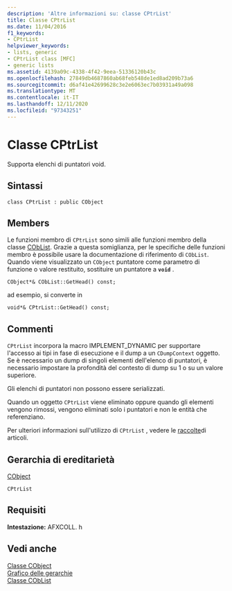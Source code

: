 ```yaml
---
description: 'Altre informazioni su: classe CPtrList'
title: Classe CPtrList
ms.date: 11/04/2016
f1_keywords:
- CPtrList
helpviewer_keywords:
- lists, generic
- CPtrList class [MFC]
- generic lists
ms.assetid: 4139a09c-4338-4f42-9eea-51336120b43c
ms.openlocfilehash: 27849db4687860ab68feb548de1ed8ad209b73a6
ms.sourcegitcommit: d6af41e42699628c3e2e6063ec7b03931a49a098
ms.translationtype: MT
ms.contentlocale: it-IT
ms.lasthandoff: 12/11/2020
ms.locfileid: "97343251"
---
```

# <a name="cptrlist-class"></a>Classe CPtrList

Supporta elenchi di puntatori void.

## <a name="syntax"></a>Sintassi

```
class CPtrList : public CObject
```

## <a name="members"></a>Members

Le funzioni membro di `CPtrList` sono simili alle funzioni membro della classe [CObList](../../mfc/reference/coblist-class.md). Grazie a questa somiglianza, per le specifiche delle funzioni membro è possibile usare la documentazione di riferimento di `CObList`. Quando viene visualizzato un `CObject` puntatore come parametro di funzione o valore restituito, sostituire un puntatore a **`void`** .

`CObject*& CObList::GetHead() const;`

ad esempio, si converte in

`void*& CPtrList::GetHead() const;`

## <a name="remarks"></a>Commenti

`CPtrList` incorpora la macro IMPLEMENT_DYNAMIC per supportare l'accesso ai tipi in fase di esecuzione e il dump a un `CDumpContext` oggetto. Se è necessario un dump di singoli elementi dell'elenco di puntatori, è necessario impostare la profondità del contesto di dump su 1 o su un valore superiore.

Gli elenchi di puntatori non possono essere serializzati.

Quando un oggetto `CPtrList` viene eliminato oppure quando gli elementi vengono rimossi, vengono eliminati solo i puntatori e non le entità che referenziano.

Per ulteriori informazioni sull'utilizzo di `CPtrList` , vedere le [raccolte](../../mfc/collections.md)di articoli.

## <a name="inheritance-hierarchy"></a>Gerarchia di ereditarietà

[CObject](../../mfc/reference/cobject-class.md)

`CPtrList`

## <a name="requirements"></a>Requisiti

**Intestazione:** AFXCOLL. h

## <a name="see-also"></a>Vedi anche

[Classe CObject](../../mfc/reference/cobject-class.md)<br/>
[Grafico delle gerarchie](../../mfc/hierarchy-chart.md)<br/>
[Classe CObList](../../mfc/reference/coblist-class.md)
